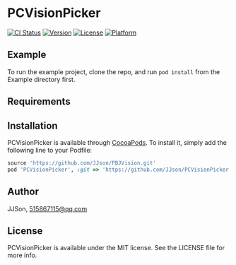 # PCVisionPicker

[![CI Status](http://img.shields.io/travis/JJSon/PCVisionPicker.svg?style=flat)](https://travis-ci.org/JJSon/PCVisionPicker)
[![Version](https://img.shields.io/cocoapods/v/PCVisionPicker.svg?style=flat)](http://cocoapods.org/pods/PCVisionPicker)
[![License](https://img.shields.io/cocoapods/l/PCVisionPicker.svg?style=flat)](http://cocoapods.org/pods/PCVisionPicker)
[![Platform](https://img.shields.io/cocoapods/p/PCVisionPicker.svg?style=flat)](http://cocoapods.org/pods/PCVisionPicker)

## Example

To run the example project, clone the repo, and run `pod install` from the Example directory first.

## Requirements

## Installation

PCVisionPicker is available through [CocoaPods](http://cocoapods.org). To install
it, simply add the following line to your Podfile:

```ruby
source 'https://github.com/JJson/PBJVision.git'
pod 'PCVisionPicker', :git => 'https://github.com/JJson/PCVisionPicker.git'
```

## Author

JJSon, 515867115@qq.com

## License

PCVisionPicker is available under the MIT license. See the LICENSE file for more info.
